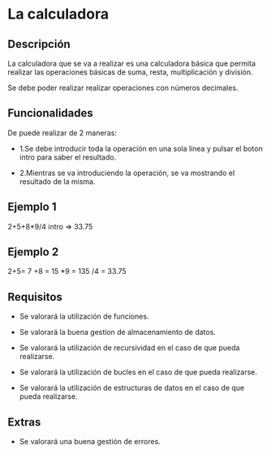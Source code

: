 # La calculadora

## Descripción

La calculadora que se va a realizar es una calculadora básica que permita realizar las operaciones básicas de suma, resta, multiplicación y división.

Se debe poder realizar realizar operaciones con números decimales.

## Funcionalidades

De puede realizar de 2 maneras:

- 1.Se debe introducir toda la operación en una sola línea y pulsar el boton intro para saber el resultado.

- 2.Mientras se va introduciendo la operación, se va mostrando el resultado de la misma.

## Ejemplo 1

2+5+8\*9/4 intro => 33.75

## Ejemplo 2

2+5= 7
+8 = 15
\*9 = 135
/4 = 33.75

## Requisitos

- Se valorará la utilización de funciones.

- Se valorará la buena gestion de almacenamiento de datos.

- Se valorará la utilización de recursividad en el caso de que pueda realizarse.

- Se valorará la utilización de bucles en el caso de que pueda realizarse.

- Se valorará la utilización de estructuras de datos en el caso de que pueda realizarse.

## Extras

- Se valorará una buena gestión de errores.
